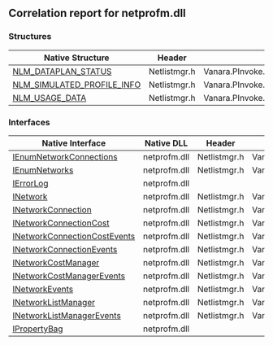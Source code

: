 ## Correlation report for netprofm.dll  
### Structures  
Native Structure | Header | Managed Structure  
--- | --- | ---  
[NLM_DATAPLAN_STATUS](http://msdn2.microsoft.com/en-us/library/hh448265) | Netlistmgr.h | Vanara.PInvoke.NetListMgr.NLM_DATAPLAN_STATUS  
[NLM_SIMULATED_PROFILE_INFO](http://msdn2.microsoft.com/en-us/library/dn280985) | Netlistmgr.h | Vanara.PInvoke.NetListMgr.NLM_SIMULATED_PROFILE_INFO  
[NLM_USAGE_DATA](http://msdn2.microsoft.com/en-us/library/hh448268) | Netlistmgr.h | Vanara.PInvoke.NetListMgr.NLM_USAGE_DATA  
### Interfaces  
Native Interface | Native DLL | Header | Managed Interface  
--- | --- | --- | ---  
[IEnumNetworkConnections](https://www.google.com/search?num=5&q=IEnumNetworkConnections+site%3Amicrosoft.com) | netprofm.dll | Netlistmgr.h | Vanara.PInvoke.NetListMgr.IEnumNetworkConnections  
[IEnumNetworks](https://www.google.com/search?num=5&q=IEnumNetworks+site%3Amicrosoft.com) | netprofm.dll | Netlistmgr.h | Vanara.PInvoke.NetListMgr.IEnumNetworks  
[IErrorLog](https://www.google.com/search?num=5&q=IErrorLog+site%3Amicrosoft.com) | netprofm.dll |  |   
[INetwork](https://www.google.com/search?num=5&q=INetwork+site%3Amicrosoft.com) | netprofm.dll | Netlistmgr.h | Vanara.PInvoke.NetListMgr.INetwork  
[INetworkConnection](https://www.google.com/search?num=5&q=INetworkConnection+site%3Amicrosoft.com) | netprofm.dll | Netlistmgr.h | Vanara.PInvoke.NetListMgr.INetworkConnection  
[INetworkConnectionCost](https://www.google.com/search?num=5&q=INetworkConnectionCost+site%3Amicrosoft.com) | netprofm.dll | Netlistmgr.h | Vanara.PInvoke.NetListMgr.INetworkConnectionCost  
[INetworkConnectionCostEvents](https://www.google.com/search?num=5&q=INetworkConnectionCostEvents+site%3Amicrosoft.com) | netprofm.dll | Netlistmgr.h | Vanara.PInvoke.NetListMgr.INetworkConnectionCostEvents  
[INetworkConnectionEvents](https://www.google.com/search?num=5&q=INetworkConnectionEvents+site%3Amicrosoft.com) | netprofm.dll | Netlistmgr.h | Vanara.PInvoke.NetListMgr.INetworkConnectionEvents  
[INetworkCostManager](https://www.google.com/search?num=5&q=INetworkCostManager+site%3Amicrosoft.com) | netprofm.dll | Netlistmgr.h | Vanara.PInvoke.NetListMgr.INetworkCostManager  
[INetworkCostManagerEvents](https://www.google.com/search?num=5&q=INetworkCostManagerEvents+site%3Amicrosoft.com) | netprofm.dll | Netlistmgr.h | Vanara.PInvoke.NetListMgr.INetworkCostManagerEvents  
[INetworkEvents](https://www.google.com/search?num=5&q=INetworkEvents+site%3Amicrosoft.com) | netprofm.dll | Netlistmgr.h | Vanara.PInvoke.NetListMgr.INetworkEvents  
[INetworkListManager](https://www.google.com/search?num=5&q=INetworkListManager+site%3Amicrosoft.com) | netprofm.dll | Netlistmgr.h | Vanara.PInvoke.NetListMgr.INetworkListManager  
[INetworkListManagerEvents](https://www.google.com/search?num=5&q=INetworkListManagerEvents+site%3Amicrosoft.com) | netprofm.dll | Netlistmgr.h | Vanara.PInvoke.NetListMgr.INetworkListManagerEvents  
[IPropertyBag](https://www.google.com/search?num=5&q=IPropertyBag+site%3Amicrosoft.com) | netprofm.dll |  |   

